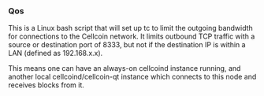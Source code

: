 ### Qos ###

This is a Linux bash script that will set up tc to limit the outgoing bandwidth for connections to the Cellcoin network. It limits outbound TCP traffic with a source or destination port of 8333, but not if the destination IP is within a LAN (defined as 192.168.x.x).

This means one can have an always-on cellcoind instance running, and another local cellcoind/cellcoin-qt instance which connects to this node and receives blocks from it.
